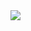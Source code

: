 <img src="https://www.resizepixel.com/Image/faad308a/Preview/764fd61acf7d1982ade8a372c1b8e41b.jpg?v=4b0f6fe8-2cea-4a70-8ea7-ba4a05b399cc">
